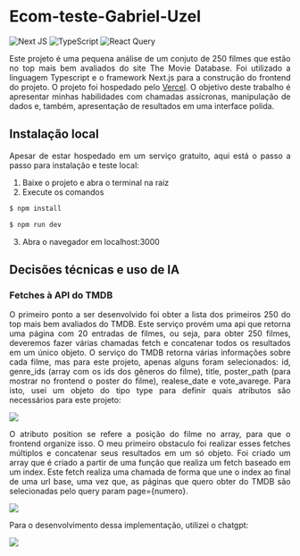 # Ecom-teste-Gabriel-Uzel
![Next JS](https://img.shields.io/badge/Next-black?style=for-the-badge&logo=next.js&logoColor=white)
![TypeScript](https://img.shields.io/badge/typescript-%23007ACC.svg?style=for-the-badge&logo=typescript&logoColor=white)
![React Query](https://img.shields.io/badge/-React%20Query-FF4154?style=for-the-badge&logo=react%20query&logoColor=white)
<p align="justify"> 
Este projeto é uma pequena análise de um conjuto de 250 filmes que estão no top mais bem avaliados do site The Movie Database. Foi utilizado a linguagem Typescript e o framework Next.js para a construção do frontend do projeto. O projeto foi hospedado pelo <a href="https://ecom-teste-gabriel-uzel.vercel.app/">Vercel</a>. O objetivo deste trabalho é apresentar minhas habilidades com chamadas assícronas, manipulação de dados e, também, apresentação de resultados em uma interface polida.
</p>

## Instalação local
<p align="justify"> 
Apesar de estar hospedado em um serviço gratuito, aqui está o passo a passo para instalação e teste local:
</p>

1. Baixe o projeto e abra o terminal na raiz
2. Execute os comandos
```sh
$ npm install 
```

```sh
$ npm run dev
```
3. Abra o navegador em localhost:3000

## Decisões técnicas e uso de IA
### Fetches à API do TMDB
<p align="justify"> 
O primeiro ponto a ser desenvolvido foi obter a lista dos primeiros 250 do top mais bem avaliados do TMDB. Este serviço provém uma api que retorna uma página com 20 entradas de filmes, ou seja, para obter 250 filmes, deveremos fazer várias chamadas fetch e concatenar todos os resultados em um único objeto. O serviço do TMDB retorna várias informações sobre cada filme, mas para este projeto, apenas alguns foram selecionados: id, genre_ids (array com os ids dos gêneros do filme), title, poster_path (para mostrar no frontend o poster do filme), realese_date e vote_avarege. Para isto, usei um objeto do tipo type para definir quais atributos são necessários para este projeto:  
</p>
<img src="https://github.com/user-attachments/assets/7f97feed-220e-42b8-a020-5f3b9b1effd2"/>

<p align="justify"> 
O atributo position se refere a posição do filme no array, para que o frontend organize isso. O meu primeiro obstaculo foi realizar esses fetches múltiplos e concatenar seus resultados em um só objeto. Foi criado um array que é criado a partir de uma função que realiza um fetch baseado em um index. Este fetch realiza uma chamada de forma que une o index ao final de uma url base, uma vez que, as páginas que quero obter do TMDB são selecionadas pelo query param page={numero}.
</p>
<img src="https://github.com/user-attachments/assets/d3adfd29-fb45-4ee8-b817-07bdd78a40dc"/>

<p align="justify"> 
Para o desenvolvimento dessa implementação, utilizei o chatgpt:
</p>
<img src="https://github.com/user-attachments/assets/be7149b2-73f1-42f6-8a5e-09f0e5351ece"/>


